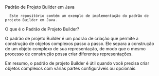Padrão de Projeto Builder em Java
  
  
      Este repositório contém um exemplo de implementação do padrão de projeto Builder em Java.

  O que é o Padrão de Projeto Builder?
   
    
 O padrão de projeto Builder é um padrão de criação que permite a construção de objetos complexos passo a passo. Ele separa a construção de um objeto complexo de sua representação, de modo que o mesmo processo de construção possa criar diferentes representações.

Em resumo, o padrão de projeto Builder é útil quando você precisa criar objetos complexos com várias partes configuráveis ou opcionais.


